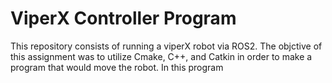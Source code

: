 # ViperX Controller Program
This repository consists of running a viperX robot via ROS2. The objctive of this assignment was to utilize Cmake, C++, and Catkin in order to make a program that would
move the robot. In this program
